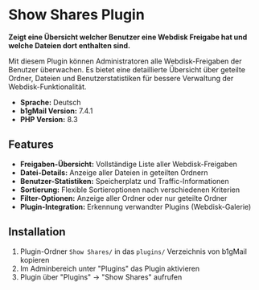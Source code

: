 # Show Shares Plugin

**Zeigt eine Übersicht welcher Benutzer eine Webdisk Freigabe hat und welche Dateien dort enthalten sind.**

Mit diesem Plugin können Administratoren alle Webdisk-Freigaben der Benutzer überwachen. Es bietet eine detaillierte Übersicht über geteilte Ordner, Dateien und Benutzerstatistiken für bessere Verwaltung der Webdisk-Funktionalität.

- **Sprache:** Deutsch
- **b1gMail Version:** 7.4.1
- **PHP Version:** 8.3

## Features

- **Freigaben-Übersicht:** Vollständige Liste aller Webdisk-Freigaben
- **Datei-Details:** Anzeige aller Dateien in geteilten Ordnern
- **Benutzer-Statistiken:** Speicherplatz und Traffic-Informationen
- **Sortierung:** Flexible Sortieroptionen nach verschiedenen Kriterien
- **Filter-Optionen:** Anzeige aller Ordner oder nur geteilte Ordner
- **Plugin-Integration:** Erkennung verwandter Plugins (Webdisk-Galerie)

## Installation

1. Plugin-Ordner `Show Shares/` in das `plugins/` Verzeichnis von b1gMail kopieren
2. Im Adminbereich unter "Plugins" das Plugin aktivieren
3. Plugin über "Plugins" → "Show Shares" aufrufen
